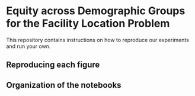 # Equity across Demographic Groups for the Facility Location Problem
This repository contains instructions on how to reproduce our experiments and run your own. 

## Reproducing each figure

## Organization of the notebooks
